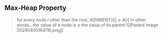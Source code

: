 ## Max-Heap Property
>for every node $i$ other than the root, $A[\text{PARENT}(i)] \ge A[i]$ 
>	in other words...the value of a node is $\le$ the value of its parent
![[Pasted image 20240405164116.png]]

